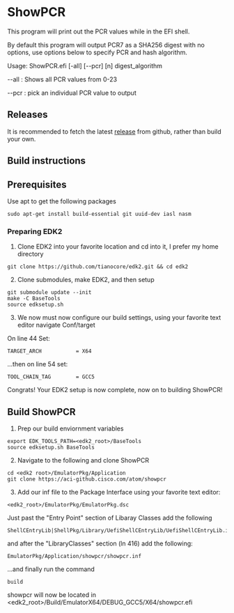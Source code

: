 # ShowPCR

This program will print out the PCR values while in the EFI shell.

By default this program will output PCR7 as a SHA256 digest with no options, use options below to specify PCR and hash algorithm.

Usage: ShowPCR.efi [-all] [--pcr] [n] digest_algorithm

--all : Shows all PCR values from 0-23

--pcr : pick an individual PCR value to output

## Releases

It is recommended to fetch the latest [release](https://github.com/project-machine/showpcr/releases) from github, rather
than build your own.

## Build instructions

## Prerequisites

Use apt to get the following packages
```
sudo apt-get install build-essential git uuid-dev iasl nasm
```

### Preparing EDK2

1) Clone EDK2 into your favorite location and cd into it, I prefer my home directory

```
git clone https://github.com/tianocore/edk2.git && cd edk2
```

2) Clone submodules, make EDK2, and then setup 

```
git submodule update --init
make -C BaseTools
source edksetup.sh
```
3) We now must now configure our build settings, using your favorite text editor navigate Conf/target

On line 44 Set:
```
TARGET_ARCH           = X64
```

...then on line 54 set:
```
TOOL_CHAIN_TAG        = GCC5
```

Congrats! Your EDK2 setup is now complete, now on to building ShowPCR!

## Build ShowPCR

1) Prep our build enviornment variables 
```
export EDK_TOOLS_PATH=<edk2_root>/BaseTools
source edksetup.sh BaseTools
```
2) Navigate to the following and clone ShowPCR
```
cd <edk2 root>/EmulatorPkg/Application
git clone https://aci-github.cisco.com/atom/showpcr
```
3) Add our inf file to the Package Interface using your favorite text editor:
```
<edk2_root>/EmulatorPkg/EmulatorPkg.dsc
```
Just past the "Entry Point" section of Libaray Classes add the following

```
ShellCEntryLib|ShellPkg/Library/UefiShellCEntryLib/UefiShellCEntryLib.inf
```
and after the "LibraryClasses" section (ln 416) add the following:
```
EmulatorPkg/Application/showpcr/showpcr.inf
```


...and finally run the command
```
build
```

showpcr will now be located in <edk2_root>/Build/EmulatorX64/DEBUG_GCC5/X64/showpcr.efi

